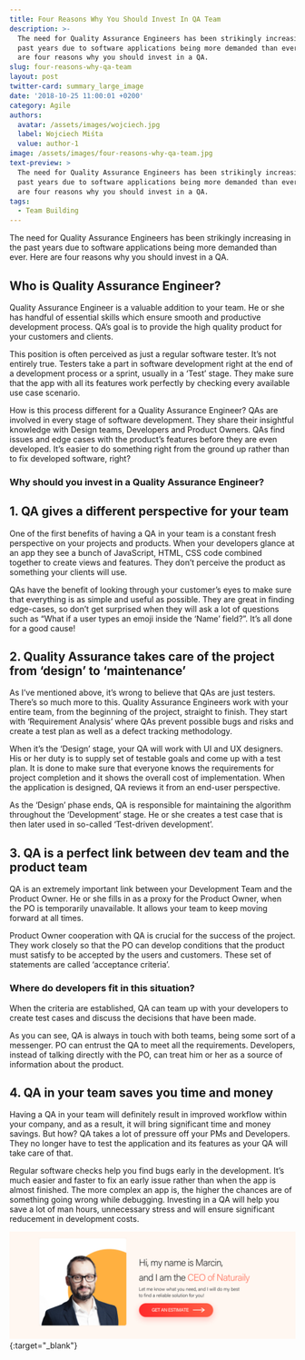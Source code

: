 ```yaml
---
title: Four Reasons Why You Should Invest In QA Team
description: >-
  The need for Quality Assurance Engineers has been strikingly increasing in the
  past years due to software applications being more demanded than ever. Here
  are four reasons why you should invest in a QA. 
slug: four-reasons-why-qa-team
layout: post
twitter-card: summary_large_image
date: '2018-10-25 11:00:01 +0200'
category: Agile
authors:
  avatar: /assets/images/wojciech.jpg
  label: Wojciech Miśta
  value: author-1
image: /assets/images/four-reasons-why-qa-team.jpg
text-preview: >
  The need for Quality Assurance Engineers has been strikingly increasing in the
  past years due to software applications being more demanded than ever. Here
  are four reasons why you should invest in a QA. 
tags:
  - Team Building
---
```

The need for Quality Assurance Engineers has been strikingly increasing in the past years due to software applications being more demanded than ever. Here are four reasons why you should invest in a QA. 

## Who is Quality Assurance Engineer?

Quality Assurance Engineer is a valuable addition to your team. He or she has handful of essential skills which ensure smooth and productive development process. QA’s goal is to provide the high quality product for your customers and clients. 

This position is often perceived as just a regular software tester. It’s not entirely true. Testers take a part in software development right at the end of a development process or a sprint, usually in a ‘Test’ stage. They make sure that the app with all its features work perfectly by checking every available use case scenario. 

How is this process different for a Quality Assurance Engineer? QAs are involved in every stage of software development. They share their insightful knowledge with Design teams, Developers and Product Owners. QAs find issues and edge cases with the product’s features before they are even developed. It’s easier to do something right from the ground up rather than to fix developed software, right? 

### Why should you invest in a Quality Assurance Engineer?

## 1. QA gives a different perspective for your team

One of the first benefits of having a QA in your team is a constant fresh perspective on your projects and products. When your developers glance at an app they see a bunch of JavaScript, HTML, CSS code combined together to create views and features. They don’t perceive the product as something your clients will use. 

QAs have the benefit of looking through your customer’s eyes to make sure that everything is as simple and useful as possible. They are great in finding edge-cases, so don’t get surprised when they will ask a lot of questions such as “What if a user types an emoji inside the ‘Name’ field?”. It’s all done for a good cause! 

## 2. Quality Assurance takes care of the project from ‘design’ to ‘maintenance’

As I’ve mentioned above, it’s wrong to believe that QAs are just testers. There’s so much more to this. Quality Assurance Engineers work with your entire team, from the beginning of the project, straight to finish. They start with ‘Requirement Analysis’ where QAs prevent possible bugs and risks and create a test plan as well as a defect tracking methodology.

When it’s the ‘Design’ stage, your QA will work with UI and UX designers. His or her duty is to supply set of testable goals and come up with a test plan. It is done to make sure that everyone knows the requirements for project completion and it shows the overall cost of implementation. When the application is designed, QA reviews it from an end-user perspective. 

As the ‘Design’ phase ends, QA is responsible for maintaining the algorithm throughout the ‘Development’ stage. He or she creates a test case that is then later used in so-called ‘Test-driven development’. 

## 3. QA is a perfect link between dev team and the product team

QA is an extremely important link between your Development Team and the Product Owner. He or she fills in as a proxy for the Product Owner, when the PO is temporarily unavailable. It allows your team to keep moving forward at all times. 

Product Owner cooperation with QA is crucial for the success of the project. They work closely so that the PO can develop conditions that the product must satisfy to be accepted by the users and customers. These set of statements are called ‘acceptance criteria’. 

### Where do developers fit in this situation?

When the criteria are established, QA can team up with your developers to create test cases and discuss the decisions that have been made. 

As you can see, QA is always in touch with both teams, being some sort of a messenger. PO can entrust the QA to meet all the requirements. Developers, instead of talking directly with the PO, can treat him or her as a source of information about the product. 


## 4. QA in your team saves you time and money


Having a QA in your team will definitely result in improved workflow within your company, and as a result, it will bring significant time and money savings. But how? QA takes a lot of pressure off your PMs and Developers. They no longer have to test the application and its features as your QA will take care of that. 

Regular software checks help you find bugs early in the development. It’s much easier and faster to fix an early issue rather than when the app is almost finished. The more complex an app is, the higher the chances are of something going wrong while debugging. Investing in a QA will help you save a lot of man hours, unnecessary stress and will ensure significant reducement in development costs. 

[![Get an estimate](/assets/images/cta_estimation_1600.png)](https://naturaily.com/get-an-estimate){:target="_blank"}
